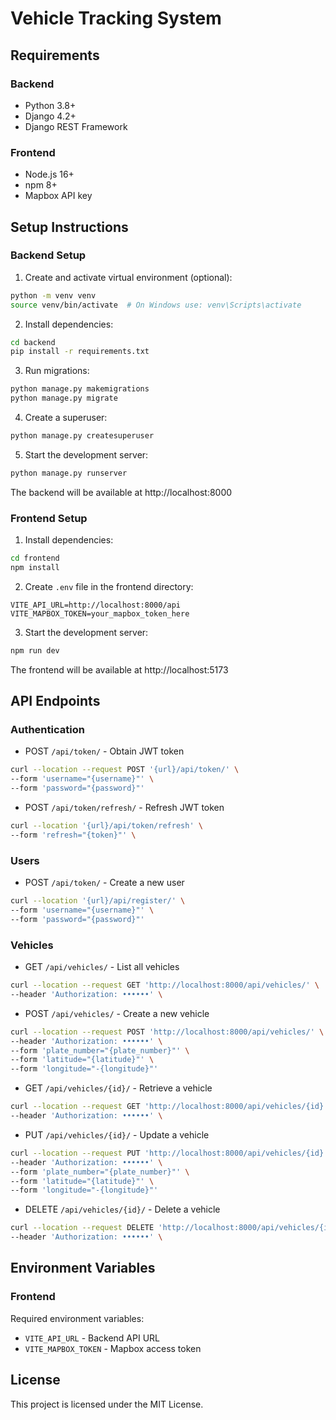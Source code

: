 # Vehicle Tracking System

## Requirements

### Backend
- Python 3.8+
- Django 4.2+
- Django REST Framework

### Frontend
- Node.js 16+
- npm 8+
- Mapbox API key

## Setup Instructions

### Backend Setup

1. Create and activate virtual environment (optional):
```bash
python -m venv venv
source venv/bin/activate  # On Windows use: venv\Scripts\activate
```

2. Install dependencies:
```bash
cd backend
pip install -r requirements.txt
```

3. Run migrations:
```bash
python manage.py makemigrations
python manage.py migrate
```

4. Create a superuser:
```bash
python manage.py createsuperuser
```

5. Start the development server:
```bash
python manage.py runserver
```

The backend will be available at http://localhost:8000

### Frontend Setup

1. Install dependencies:
```bash
cd frontend
npm install
```

2. Create `.env` file in the frontend directory:
```env
VITE_API_URL=http://localhost:8000/api
VITE_MAPBOX_TOKEN=your_mapbox_token_here
```

3. Start the development server:
```bash
npm run dev
```

The frontend will be available at http://localhost:5173

## API Endpoints

### Authentication
- POST `/api/token/` - Obtain JWT token
```bash
curl --location --request POST '{url}/api/token/' \
--form 'username="{username}"' \
--form 'password="{password}"'
```
- POST `/api/token/refresh/` - Refresh JWT token
```bash
curl --location '{url}/api/token/refresh' \
--form 'refresh="{token}"' \
```

### Users
- POST `/api/token/` - Create a new user
```bash
curl --location '{url}/api/register/' \
--form 'username="{username}"' \
--form 'password="{password}"'
```


### Vehicles
- GET `/api/vehicles/` - List all vehicles
```bash
curl --location --request GET 'http://localhost:8000/api/vehicles/' \
--header 'Authorization: ••••••' \
```

- POST `/api/vehicles/` - Create a new vehicle
```bash
curl --location --request POST 'http://localhost:8000/api/vehicles/' \
--header 'Authorization: ••••••' \
--form 'plate_number="{plate_number}"' \
--form 'latitude="{latitude}"' \
--form 'longitude="-{longitude}"'
```

- GET `/api/vehicles/{id}/` - Retrieve a vehicle
```bash
curl --location --request GET 'http://localhost:8000/api/vehicles/{id}' \
--header 'Authorization: ••••••' \
```
- PUT `/api/vehicles/{id}/` - Update a vehicle
```bash
curl --location --request PUT 'http://localhost:8000/api/vehicles/{id}' \
--header 'Authorization: ••••••' \
--form 'plate_number="{plate_number}"' \
--form 'latitude="{latitude}"' \
--form 'longitude="-{longitude}"'
```
- DELETE `/api/vehicles/{id}/` - Delete a vehicle
```bash
curl --location --request DELETE 'http://localhost:8000/api/vehicles/{id}' \
--header 'Authorization: ••••••' \
```

## Environment Variables

### Frontend
Required environment variables:
- `VITE_API_URL` - Backend API URL
- `VITE_MAPBOX_TOKEN` - Mapbox access token


## License

This project is licensed under the MIT License.
